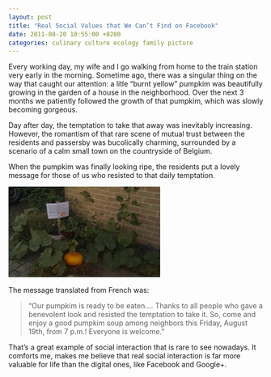 ```yaml
---
layout: post
title: "Real Social Values that We Can’t Find on Facebook"
date: 2011-08-20 10:55:00 +0200
categories: culinary culture ecology family picture
---
```


Every working day, my wife and I go walking from home to the train station very early in the morning. Sometime ago, there was a singular thing on the way that caught our attention: a litle “burnt yellow” pumpkim was beautifully growing in the garden of a house in the neighborhood. Over the next 3 months we patiently followed the growth of that pumpkim, which was slowly becoming gorgeous.

Day after day, the temptation to take that away was inevitably increasing. However, the romantism of that rare scene of mutual trust between the residents and passersby was bucolically charming, surrounded by a scenario of a calm small town on the countryside of Belgium.

When the pumpkim was finally looking ripe, the residents put a lovely message for those of us who resisted to that daily temptation.

![IMAG0106-300x179.jpg](/images/posts/IMAG0106-300x179.jpg)

The message translated from French was:<br/>


> “Our pumpkim is ready to be eaten…. Thanks to all people who gave a benevolent look and resisted the temptation to take it. So, come and enjoy a good pumpkim soup among neighbors this Friday, August 19th, from 7 p.m.! Everyone is welcome.”


That’s a great example of social interaction that is rare to see nowadays. It comforts me, makes me believe that real social interaction is far more valuable for life than the digital ones, like Facebook and Google+.
